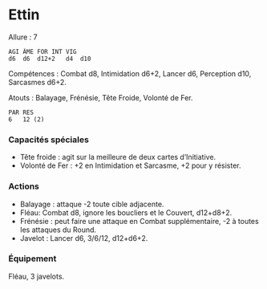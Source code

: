 # Ettin

Allure : 7

	AGI	ÂME	FOR	INT	VIG
	d6	d6	d12+2	d4	d10

Compétences : Combat d8, Intimidation d6+2, Lancer d6, Perception d10, Sarcasmes d6+2.

Atouts : Balayage, Frénésie, Tête Froide, Volonté de Fer.

	PAR	RES
	6	12 (2)

### Capacités spéciales
- Tête froide : agit sur la meilleure de deux cartes d’Initiative.
- Volonté de Fer : +2 en Intimidation et Sarcasme, +2 pour y résister.

### Actions
- Balayage : attaque -2 toute cible adjacente.
- Fléau: Combat d8, ignore les boucliers et le Couvert, d12+d8+2.
- Frénésie : peut faire une attaque en Combat supplémentaire, -2 à toutes les attaques du Round.
- Javelot : Lancer d6, 3/6/12, d12+d6+2.

### Équipement
Fléau, 3 javelots.
